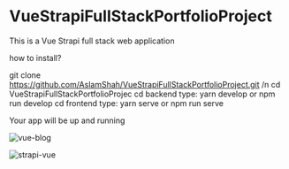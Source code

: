 # VueStrapiFullStackPortfolioProject
This is a Vue Strapi full stack web application


how to install?

git clone https://github.com/AslamShah/VueStrapiFullStackPortfolioProject.git /n
cd VueStrapiFullStackPortfolioProjec
cd backend 
type: yarn develop or npm run develop
cd frontend 
type: yarn serve or npm run serve 

Your app will be up and running 


![vue-blog](https://user-images.githubusercontent.com/43674715/182261638-bc9b23a3-fe3f-48f1-ab48-16993c25f38a.png)



![strapi-vue](https://user-images.githubusercontent.com/43674715/182261660-19ed4e73-86db-4cba-b5a9-97e200ab1e45.png)
